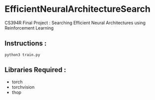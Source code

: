 # EfficientNeuralArchitectureSearch
CS394R Final Project : Searching Efficient Neural Architectures using Reinforcement Learning

## Instructions : 
```
python3 train.py
```

## Libraries  Required : 
* torch
* torchvision
* thop
